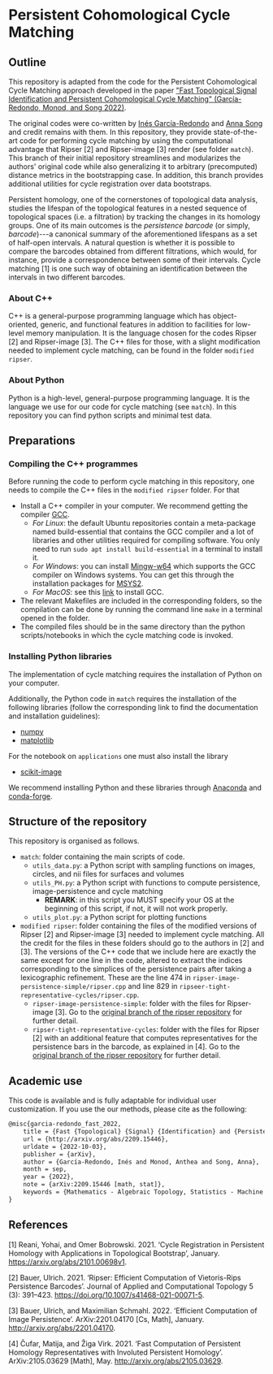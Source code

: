 # Persistent Cohomological Cycle Matching

## Outline 

This repository is adapted from the code for the Persistent Cohomological Cycle Matching approach developed in the paper ["Fast Topological Signal Identification and Persistent Cohomological Cycle Matching" (García-Redondo, Monod, and Song 2022)](https://arxiv.org/abs/2209.15446). 

The original codes were co-written by [Inés García-Redondo](https://sites.google.com/view/ines-garcia-redondo/home) and [Anna Song](https://sites.google.com/view/annasong) and credit remains with them. In this repository, they provide state-of-the-art code for performing cycle matching by using the computational advantage that Ripser [2] and Ripser-image [3] render (see folder `match`). This branch of their initial repository streamlines and modularizes the authors' original code while also generalizing it to arbitrary (precomputed) distance metrics in the bootstrapping case. In addition, this branch provides additional utilities for cycle registration over data bootstraps.

Persistent homology, one of the cornerstones of topological data analysis, studies the lifespan of the topological features in a nested sequence of topological spaces (i.e. a filtration) by tracking the changes in its homology groups. One of its main outcomes is the *persistence barcode* (or simply, *barcode*)---a canonical summary of the aforementioned lifespans as a set of half-open intervals. A natural question is whether it is possible to compare the barcodes obtained from different filtrations, which would, for instance, provide a correspondence between some of their intervals. Cycle matching [1] is one such way of obtaining an identification between the intervals in two different barcodes. 


### About C++

C++ is a general-purpose programming language which has object-oriented, generic, and functional features in addition to facilities for low-level memory manipulation. It is the language chosen for the codes Ripser [2] and Ripser-image [3]. The C++ files for those, with a slight modification needed to implement cycle matching, can be found in the folder `modified ripser`. 

### About Python
Python is a high-level, general-purpose programming language. It is the language we use for our code for cycle matching (see `match`). In this repository you can find python scripts and minimal test data.

## Preparations

### Compiling the C++ programmes
Before running the code to perform cycle matching in this repository, one needs to compile the C++ files in the `modified ripser` folder. For that
- Install a C++ compiler in your computer. We recommend getting the compiler [GCC](https://gcc.gnu.org/).
	- *For Linux*: the default Ubuntu repositories contain a meta-package named build-essential that contains the GCC compiler and a lot of libraries and other utilities required for compiling software. You only need to run `sudo apt install build-essential` in a terminal to install it.
	- *For Windows*: you can install [Mingw-w64](https://www.mingw-w64.org/) which supports the GCC compiler on Windows systems. You can get this through the installation packages for [MSYS2](https://www.msys2.org/).
	- *For MacOS*: see this [link](https://macappstore.org/gcc/) to install GCC.
- The relevant Makefiles are included in the corresponding folders, so the compilation can be done by running the command line `make` in a terminal opened in the folder. 
- The compiled files should be in the same directory than the python scripts/notebooks in which the cycle matching code is invoked.

### Installing Python libraries
The implementation of cycle matching requires the installation of Python on your computer. 

Additionally, the Python code in `match` requires the installation of the following libraries (follow the corresponding link to find the documentation and installation guidelines):
- [numpy](https://numpy.org/)
- [matplotlib](https://matplotlib.org/stable/index.html)

For the notebook on `applications` one must also install the library
- [scikit-image](https://scikit-image.org/)

We recommend installing Python and these libraries through [Anaconda](https://www.anaconda.com/) and [conda-forge](https://conda-forge.org/).


## Structure of the repository

This repository is organised as follows.

- `match`: folder containing the main scripts of code. 
	- `utils_data.py`: a Python script with sampling functions on images, circles, and nii files for surfaces and volumes
	- `utils_PH.py`: a Python script with functions to compute persistence, image-persistence and cycle matching
		- **REMARK**: in this script you MUST specify your OS at the beginning of this script, if not, it will not work properly.
	- `utils_plot.py`: a Python script for plotting functions
- `modified ripser`: folder containing the files of the modified versions of Ripser [2] and Ripser-image [3] needed to implement cycle matching. All the credit for the files in these folders should go to the authors in [2] and [3]. The versions of the C++ code that we include here are exactly the same except for one line in the code, altered to extract the indices corresponding to the simplices of the persistence pairs after taking a lexicographic refinement. These are the line 474 in `ripser-image-persistence-simple/ripser.cpp` and line 829 in `ripseer-tight-representative-cycles/ripser.cpp`.
	- `ripser-image-persistence-simple`: folder with the files for Ripser-image [3]. Go to the [original branch of the ripser repository](https://github.com/Ripser/ripser/tree/image-persistence-simple) for further detail.
	- `ripser-tight-representative-cycles`: folder with the files for Ripser [2] with an additional feature that computes representatives for the persistence bars in the barcode, as explained in [4]. Go to the [original branch of the ripser repository](https://github.com/Ripser/ripser/tree/tight-representative-cycles) for further detail.

## Academic use

This code is available and is fully adaptable for individual user customization. If you use the our methods, please cite as the following:

```tex
@misc{garcia-redondo_fast_2022,
	title = {Fast {Topological} {Signal} {Identification} and {Persistent} {Cohomological} {Cycle} {Matching}},
	url = {http://arxiv.org/abs/2209.15446},
	urldate = {2022-10-03},
	publisher = {arXiv},
	author = {García-Redondo, Inés and Monod, Anthea and Song, Anna},
	month = sep,
	year = {2022},
	note = {arXiv:2209.15446 [math, stat]},
	keywords = {Mathematics - Algebraic Topology, Statistics - Machine Learning},
}
```

## References
[1] Reani, Yohai, and Omer Bobrowski. 2021. ‘Cycle Registration in Persistent Homology with Applications in Topological Bootstrap’, January. https://arxiv.org/abs/2101.00698v1.

[2] Bauer, Ulrich. 2021. ‘Ripser: Efficient Computation of Vietoris-Rips Persistence Barcodes’. Journal of Applied and Computational Topology 5 (3): 391–423. https://doi.org/10.1007/s41468-021-00071-5.

[3] Bauer, Ulrich, and Maximilian Schmahl. 2022. ‘Efficient Computation of Image Persistence’. ArXiv:2201.04170 [Cs, Math], January. http://arxiv.org/abs/2201.04170.

[4] Čufar, Matija, and Žiga Virk. 2021. ‘Fast Computation of Persistent Homology Representatives with Involuted Persistent Homology’. ArXiv:2105.03629 [Math], May. http://arxiv.org/abs/2105.03629.
